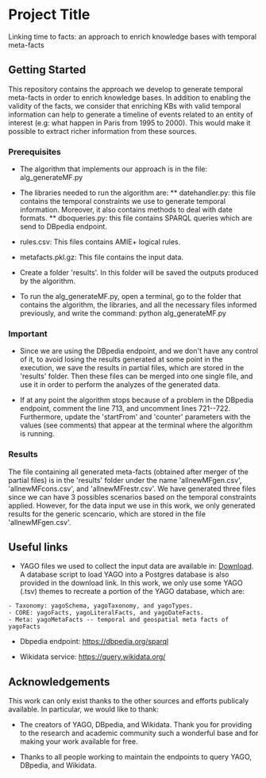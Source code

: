 # Project Title

Linking time to facts: an approach to enrich knowledge bases with temporal meta-facts

## Getting Started

This repository contains the approach we develop to generate temporal meta-facts in order to enrich knowledge bases. In addition to enabling the validity of the facts, we consider that enriching KBs with valid temporal information can help to generate a timeline of events related to an entity of interest (e.g: what happen in Paris from 1995 to 2000). This would make it possible to extract richer information from these sources. 

### Prerequisites

* The algorithm that implements our approach is in the file: alg_generateMF.py

* The libraries needed to run the algorithm are:
** datehandler.py: this file contains the temporal constraints we use to generate temporal information. Moreover, it also contains methods to deal with date formats.
** dboqueries.py: this file contains SPARQL queries which are send to DBpedia endpoint.

* rules.csv: This files contains AMIE+ logical rules.

* metafacts.pkl.gz: This file contains the input data.

* Create a folder 'results'. In this folder will be saved the outputs produced by the algorithm.

* To run the alg_generateMF.py, open a terminal, go to the folder that contains the algorithm, the libraries, and all the necessary files informed previously, and write the command: python alg_generateMF.py

### Important

* Since we are using the DBpedia endpoint, and we don't have any control of it, to avoid losing the results generated at some point in the execution, we save the results in partial files, which are stored in the 'results' folder. Then these files can be merged into one single file, and use it in order to perform the analyzes of the generated data. 

* If at any point the algorithm stops because of a problem in the DBpedia endpoint, comment the line 713, and uncomment lines 721--722. Furthermore, update the 'startFrom' and 'counter' parameters with the values (see comments) ​​that appear at the terminal where the algorithm is running.

### Results
The file containing all generated meta-facts (obtained after merger of the partial files) is in the 'results' folder under the name 'allnewMFgen.csv', 'allnewMFcons.csv', and 'allnewMFrestr.csv'. We have generated three files since we can have 3 possibles scenarios based on the temporal constraints applied. However, for the data input we use in this work, we only generated results for the generic scencario, which are stored in the file 'allnewMFgen.csv'.


## Useful links

* YAGO files we used to collect the input data are available in: [Download](https://www.mpi-inf.mpg.de/departments/databases-and-information-systems/research/yago-naga/yago/downloads/). A database script to load YAGO into a Postgres database is also provided in the download link. In this work, we only use some YAGO (.tsv) themes to recreate a portion of the YAGO database, which are: 
```
- Taxonomy: yagoSchema, yagoTaxonomy, and yagoTypes.
- CORE: yagoFacts, yagoLiteralFacts, and yagoDateFacts.
- Meta: yagoMetaFacts -- temporal and geospatial meta facts of yagoFacts
```

* Dbpedia endpoint: https://dbpedia.org/sparql

* Wikidata service: https://query.wikidata.org/


## Acknowledgements

This work can only exist thanks to the other sources and efforts publicaly available. In particular, we would like to thank:
* The creators of YAGO, DBpedia, and Wikidata. Thank you for providing to the research and academic community such a wonderful base and for making your work available for free.

* Thanks to all people working to maintain the endpoints to query YAGO, DBpedia, and Wikidata.
    

